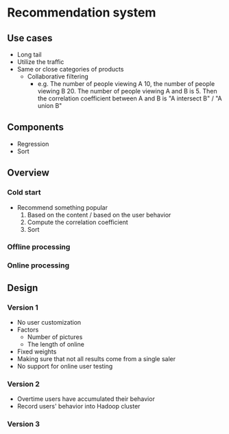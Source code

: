 # Recommendation system

## Use cases
* Long tail
* Utilize the traffic
* Same or close categories of products
	- Collaborative filtering
		+ e.g. The number of people viewing A 10, the number of people viewing B 20. The number of people viewing A and B is 5. Then the correlation coefficient between A and B is "A intersect B" / "A union B"

## Components
* Regression
* Sort

## Overview
### Cold start
* Recommend something popular
	1. Based on the content / based on the user behavior
	2. Compute the correlation coefficient
	3. Sort

### Offline processing

### Online processing

## Design
### Version 1
* No user customization
* Factors
	- Number of pictures
	- The length of online
* Fixed weights 
* Making sure that not all results come from a single saler
* No support for online user testing

### Version 2
* Overtime users have accumulated their behavior
* Record users' behavior into Hadoop cluster

### Version 3



